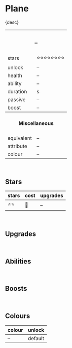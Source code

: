 # Plane

{desc}


<table>
  <tr>
    <th colspan="2"> <h3> – </h3> </th>
  </tr>
  <tr>
    <td> stars </td>
    <td> ⭐⭐⭐⭐⭐⭐⭐⭐ </td>
  </tr>
  <tr>
    <td> unlock </td>
    <td> – </td>
  </tr>
  <tr>
    <td> health </td>
    <td> – </td>
  </tr>
  <tr>
    <td> ability </td>
    <td> – </td>
  </tr>
  <tr>
    <td> duration </td>
    <td> s </td>
  </tr>
  <tr>
    <td> passive </td>
    <td> – </td>
  </tr>
  <tr>
    <td> boost </td>
    <td> – </td>
  </tr>
  <tr>
    <th colspan="2"> <h4> Miscellaneous </h4> </th>
  </tr>
  <tr>
    <td> equivalent </td>
    <td> – </td>
  </tr>
  <tr>
    <td> attribute </td>
    <td> – </td>
  </tr>
  <tr>
    <td> colour </td>
    <td> – </td>
  </tr>
</table>


<br>


## Stars

| stars | cost | upgrades |
| :---- | :--- | :------- |
| ⭐⭐ | 🔸 | – |


<br>


## Upgrades


<br>


## Abilities


<br>


## Boosts


<br>


## Colours

| colour | unlock |
| :----- | :----- |
| – | default |
